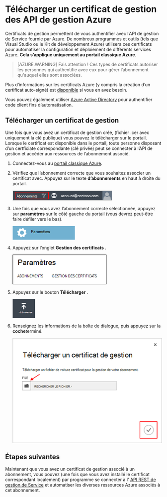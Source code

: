 <properties 
    pageTitle="Télécharger un certificat de l’API de gestion Azure | Microsoft Azure" 
    description="Découvrez comment télécharger le certificat de gestion des API athe pour le portail classique Azure." 
    services="cloud-services" 
    documentationCenter=".net" 
    authors="Thraka" 
    manager="timlt" 
    editor=""/>

<tags 
    ms.service="na" 
    ms.workload="tbd" 
    ms.tgt_pltfrm="na" 
    ms.devlang="na" 
    ms.topic="article" 
    ms.date="04/18/2016"
    ms.author="adegeo"/>


# <a name="upload-an-azure-management-api-management-certificate"></a>Télécharger un certificat de gestion des API de gestion Azure

Certificats de gestion permettent de vous authentifier avec l’API de gestion de Service fournie par Azure. De nombreux programmes et outils (tels que Visual Studio ou le Kit de développement Azure) utilisera ces certificats pour automatiser la configuration et déploiement de différents services Azure. **Cela s’applique uniquement au portail classique Azure**. 

>[AZURE.WARNING] Fais attention ! Ces types de certificats autoriser les personnes qui authentifie avec eux pour gérer l’abonnement qu'auquel elles sont associées. 

Plus d’informations sur les certificats Azure (y compris la création d’un certificat auto-signé) est [disponible](cloud-services/cloud-services-certs-create.md#what-are-management-certificates) si vous en avez besoin.

Vous pouvez également utiliser [Azure Active Directory](/services/active-directory/) pour authentifier code client fins d’automatisation.

## <a name="upload-a-management-certificate"></a>Télécharger un certificat de gestion

Une fois que vous avez un certificat de gestion créé, (fichier .cer avec uniquement la clé publique) vous pouvez le télécharger sur le portail. Lorsque le certificat est disponible dans le portail, toute personne disposant d’un certficiate correspondante (clé privée) peut se connecter à l’API de gestion et accéder aux ressources de l’abonnement associé.

1. Connectez-vous au [portail classique Azure](http://manage.windowsazure.com).

2. Vérifiez que l’abonnement correcte que vous souhaitez associer un certificat avec. Appuyez sur le texte **d’abonnements** en haut à droite du portail.

    ![Paramètres](./media/azure-api-management-certs/subscription.png)

3. Une fois que vous avez l’abonnement correcte sélectionnée, appuyez sur **paramètres** sur le côté gauche du portail (vous devrez peut-être faire défiler vers le bas). 
    
    ![Paramètres](./media/azure-api-management-certs/settings.png)

4. Appuyez sur l’onglet **Gestion des certificats** .

    ![Paramètres](./media/azure-api-management-certs/certificates-tab.png)
    
5. Appuyez sur le bouton **Télécharger** .

    ![Paramètres](./media/azure-api-management-certs/upload.png)
    
6. Renseignez les informations de la boîte de dialogue, puis appuyez sur la **coche**terminé.

    ![Paramètres](./media/azure-api-management-certs/upload-dialog.png)

## <a name="next-steps"></a>Étapes suivantes

Maintenant que vous avez un certificat de gestion associé à un abonnement, vous pouvez (une fois que vous avez installé le certificat correspondant localement) par programme se connecter à l' [API REST de gestion de Service](https://msdn.microsoft.com/library/azure/mt420159.aspx) et automatiser les diverses ressources Azure associés à cet abonnement. 